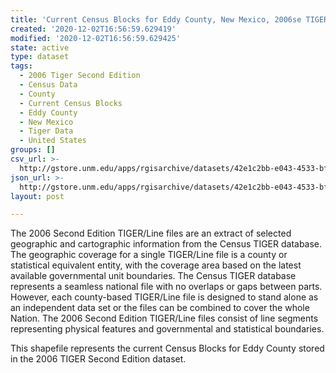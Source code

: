 ```yaml
---
title: 'Current Census Blocks for Eddy County, New Mexico, 2006se TIGER'
created: '2020-12-02T16:56:59.629419'
modified: '2020-12-02T16:56:59.629425'
state: active
type: dataset
tags:
  - 2006 Tiger Second Edition
  - Census Data
  - County
  - Current Census Blocks
  - Eddy County
  - New Mexico
  - Tiger Data
  - United States
groups: []
csv_url: >-
  http://gstore.unm.edu/apps/rgisarchive/datasets/42e1c2bb-e043-4533-bfbf-85e6e9e949c7/tgr2006se_eddy_blkcu.derived.csv
json_url: >-
  http://gstore.unm.edu/apps/rgisarchive/datasets/42e1c2bb-e043-4533-bfbf-85e6e9e949c7/tgr2006se_eddy_blkcu.derived.json
layout: post

---
```

The 2006 Second Edition TIGER/Line files are an extract of selected geographic and cartographic information from the Census TIGER database.  The geographic coverage for a single TIGER/Line file is a county or statistical equivalent entity, with the coverage area based on the latest available governmental unit boundaries. The Census TIGER database represents a seamless national file with no overlaps or gaps between parts.  However, each county-based TIGER/Line file is designed to stand alone as an independent data set or the files can be combined to cover the whole Nation.  The 2006 Second Edition  TIGER/Line files consist of line segments representing physical features and governmental and statistical boundaries.  

This shapefile represents the current Census Blocks for Eddy County stored in the 2006 TIGER Second Edition dataset.
